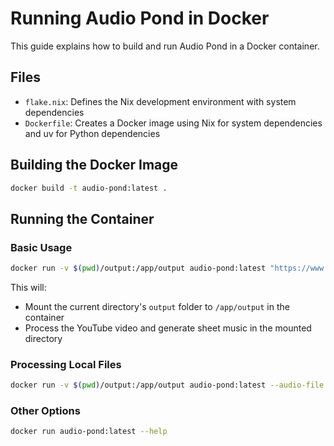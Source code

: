 # Running Audio Pond in Docker

This guide explains how to build and run Audio Pond in a Docker container.

## Files

- `flake.nix`: Defines the Nix development environment with system dependencies
- `Dockerfile`: Creates a Docker image using Nix for system dependencies and uv for Python dependencies

## Building the Docker Image

```bash
docker build -t audio-pond:latest .
```

## Running the Container

### Basic Usage

```bash
docker run -v $(pwd)/output:/app/output audio-pond:latest "https://www.youtube.com/watch?v=your-video-id"
```

This will:

- Mount the current directory's `output` folder to `/app/output` in the container
- Process the YouTube video and generate sheet music in the mounted directory

### Processing Local Files

```bash
docker run -v $(pwd)/output:/app/output audio-pond:latest --audio-file /app/output/your-audio-file.wav
```

### Other Options

```bash
docker run audio-pond:latest --help
```
